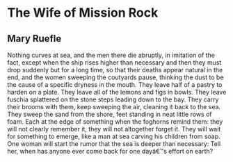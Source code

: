 # The Wife of Mission Rock
## Mary Ruefle
Nothing curves at sea,
and the men there die abruptly,
in imitation of the fact, except
when the ship rises higher than necessary
and then they must drop suddenly
but for a long time,
so that their deaths appear natural
in the end, and the women sweeping the coutyards
pause, thinking the dust
to be the cause of a specific dryness
in the mouth. They leave half of a
pastry to harden on a plate.
They leave all of the lemons and figs
in bowls. They leave fuschia
splattered on the stone steps leading
down to the bay. They carry their brooms
with them, keep sweeping the air,
cleaning it back to the sea.
They sweep the sand from the shore,
feet standing in neat little rows of foam.
Each at the edge of something when
the foghorns remind them:
they will not clearly remember it,
they will not altogether forget it.
They will wait for something to emerge,
like a man at sea carving his children
from soap. One woman will start the rumor
that the sea is deeper than necessary:
Tell her, when has anyone ever come back
for one dayâ€™s effort on earth?